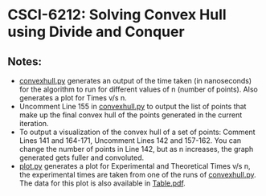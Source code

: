 # CSCI-6212: Solving Convex Hull using Divide and Conquer
## Notes:
- [convexhull.py](https://github.com/RajatRayaraddi24/CSCI-6212_Convex_Hull_Divide_and_Conquer/blob/main/convexhull.py) generates an output of the time taken (in nanoseconds) for the algorithm to run for different values of n (number of points). Also generates a plot for Times v/s n.
- Uncomment Line 155 in [convexhull.py](https://github.com/RajatRayaraddi24/CSCI-6212_Convex_Hull_Divide_and_Conquer/blob/main/convexhull.py) to output the list of points that make up the final convex hull of the points generated in the current iteration.
- To output a visualization of the convex hull of a set of points: Comment Lines 141 and 164-171, Uncomment Lines 142 and 157-162. You can change the number of points in Line 142, but as n increases, the graph generated gets fuller and convoluted.
- [plot.py](https://github.com/RajatRayaraddi24/CSCI-6212_Convex_Hull_Divide_and_Conquer/blob/main/plot.py) generates a plot for Experimental and Theoretical Times v/s n, the experimental times are taken from one of the runs of [convexhull.py](https://github.com/RajatRayaraddi24/CSCI-6212_Convex_Hull_Divide_and_Conquer/blob/main/convexhull.py). The data for this plot is also available in [Table.pdf](https://github.com/RajatRayaraddi24/CSCI-6212_Convex_Hull_Divide_and_Conquer/blob/main/Table.pdf).
